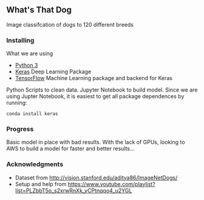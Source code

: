 ## What's That Dog

Image classifcation of dogs to 120 different breeds

### Installing 
What we are using 
* [Python 3](https://www.python.org/downloads/) 
* [Keras](https://keras.io/) Deep Learning Package
* [TensorFlow](https://www.tensorflow.org/) Machine Learning package and backend for Keras

Python Scripts to clean data.
Jupyter Notebook to build model. Since we are using Jupter Notebook, it is easiest to get all package dependences by running: 
```
conda install keras
```
### Progress
Basic model in place with bad results. With the lack of GPUs, looking to AWS to build a model for faster and better results...
### Acknowledgments
* Dataset from http://vision.stanford.edu/aditya86/ImageNetDogs/
* Setup and help from https://www.youtube.com/playlist?list=PLZbbT5o_s2xrwRnXk_yCPtnqqo4_u2YGL